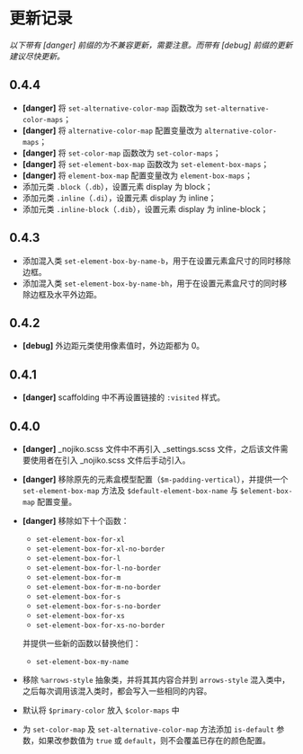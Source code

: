 更新记录
=======

*以下带有 [danger] 前缀的为不兼容更新，需要注意。而带有 [debug] 前缀的更新建议尽快更新。*

## 0.4.4

- **[danger]** 将 `set-alternative-color-map` 函数改为 `set-alternative-color-maps`；
- **[danger]** 将 `alternative-color-map` 配置变量改为 `alternative-color-maps`；
- **[danger]** 将 `set-color-map` 函数改为 `set-color-maps`；
- **[danger]** 将 `set-element-box-map` 函数改为 `set-element-box-maps`；
- **[danger]** 将 `element-box-map` 配置变量改为 `element-box-maps`；
- 添加元类 `.block`（`.db`），设置元素 display 为 block；
- 添加元类 `.inline`（`.di`），设置元素 display 为 inline；
- 添加元类 `.inline-block`（`.dib`），设置元素 display 为 inline-block；


## 0.4.3

- 添加混入类 `set-element-box-by-name-b`，用于在设置元素盒尺寸的同时移除边框。
- 添加混入类 `set-element-box-by-name-bh`，用于在设置元素盒尺寸的同时移除边框及水平外边距。


## 0.4.2

- **[debug]** 外边距元类使用像素值时，外边距都为 0。


## 0.4.1

- **[danger]** scaffolding 中不再设置链接的 `:visited` 样式。


## 0.4.0

- **[danger]** _nojiko.scss 文件中不再引入 _settings.scss 文件，之后该文件需要使用者在引入 _nojiko.scss 文件后手动引入。
- **[danger]** 移除原先的元素盒模型配置（`$m-padding-vertical`），并提供一个 `set-element-box-map` 方法及 `$default-element-box-name` 与 `$element-box-map` 配置变量。
- **[danger]** 移除如下十个函数：

  - `set-element-box-for-xl`
  - `set-element-box-for-xl-no-border`
  - `set-element-box-for-l`
  - `set-element-box-for-l-no-border`
  - `set-element-box-for-m`
  - `set-element-box-for-m-no-border`
  - `set-element-box-for-s`
  - `set-element-box-for-s-no-border`
  - `set-element-box-for-xs`
  - `set-element-box-for-xs-no-border`

  并提供一些新的函数以替换他们：

  - `set-element-box-my-name`

- 移除 `%arrows-style` 抽象类，并将其其内容合并到 `arrows-style` 混入类中，之后每次调用该混入类时，都会写入一些相同的内容。
- 默认将 `$primary-color` 放入 `$color-maps` 中
- 为 `set-color-map` 及 `set-alternative-color-map` 方法添加 `is-default` 参数，如果改参数值为 `true` 或 `default`，则不会覆盖已存在的颜色配置。

